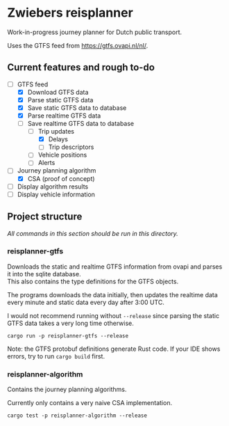 # Zwiebers reisplanner
Work-in-progress journey planner for Dutch public transport.

Uses the GTFS feed from https://gtfs.ovapi.nl/nl/.


## Current features and rough to-do
 - [ ] GTFS feed
     - [x] Download GTFS data
     - [x] Parse static GTFS data
     - [x] Save static GTFS data to database
     - [x] Parse realtime GTFS data
     - [ ] Save realtime GTFS data to database
       - [ ] Trip updates
         - [x] Delays
         - [ ] Trip descriptors
       - [ ] Vehicle positions
       - [ ] Alerts
 - [ ] Journey planning algorithm
   - [X] CSA (proof of concept)
 - [ ] Display algorithm results
 - [ ] Display vehicle information

## Project structure

_All commands in this section should be run in this directory._

### reisplanner-gtfs
Downloads the static and realtime GTFS information from ovapi and parses it
into the sqlite database.  
This also contains the type definitions for the GTFS objects.

The programs downloads the data initially, then updates the realtime data
every minute and static data every day after 3:00 UTC.

I would not recommend running without `--release` since parsing the static GTFS
data takes a very long time otherwise.

```shell
cargo run -p reisplanner-gtfs --release
```

Note: the GTFS protobuf definitions generate Rust code.
If your IDE shows errors, try to run `cargo build` first.

### reisplanner-algorithm
Contains the journey planning algorithms.

Currently only contains a very naive CSA implementation.

```shell
cargo test -p reisplanner-algorithm --release
```